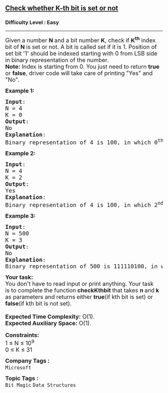 <h2><a href="https://practice.geeksforgeeks.org/problems/check-whether-k-th-bit-is-set-or-not-1587115620/1?utm_source=geeksforgeeks&utm_medium=article_practice_tab&utm_campaign=article_practice_tab">Check whether K-th bit is set or not</a></h2><h3>Difficulty Level : Easy</h3><hr><div class="problems_problem_content__Xm_eO"><p><span style="font-size: 18px;">Given a number <strong>N </strong>and a bit number <strong>K</strong>, check if <strong>K<sup>th</sup></strong>&nbsp;index bit of <strong>N </strong>is set or not. A bit is called set if it is 1. Position of set bit&nbsp;'1' should be indexed starting with 0&nbsp;from LSB side in&nbsp;binary representation of the number.</span><br><span style="font-size: 18px;"><strong>Note:</strong> Index is starting from 0. You just need to return <strong>true </strong>or <strong>false</strong>, driver code will take care of printing "Yes" and "No".</span></p>
<p><span style="font-size: 18px;"><strong>Example 1:</strong></span></p>
<pre><span style="font-size: 18px;"><strong>Input</strong>: <br>N = 4<br>K = 0
<strong>Output</strong>: <br>No
<strong>Explanation</strong>: <br>Binary representation of 4 is 100, in which 0<sup>th</sup> index bit from LSB is not set. So, return false.</span></pre>
<p><strong><span style="font-size: 18px;">Example 2:</span></strong></p>
<pre><span style="font-size: 18px;"><strong>Input</strong>: <br>N = 4<br>K = 2
<strong>Output</strong>: <br>Yes
<strong>Explanation</strong>: <br>Binary representation of 4 is 100, in which 2<sup>nd</sup> index bit from LSB is set. So, return true.</span></pre>
<p><strong><span style="font-size: 18px;">Example 3:</span></strong></p>
<pre><span style="font-size: 18px;"><strong>Input</strong>: <br>N = 500<br>K = 3
<strong>Output</strong>: <br>No
<strong>Explanation</strong>: <br>Binary representation of 500 is 111110100, in which 3rd index bit from LSB is not set. So, return false.</span></pre>
<div><strong><span style="font-size: 18px;">Your task:</span></strong></div>
<div><span style="font-size: 18px;">You don't have to read input or print anything. Your task is&nbsp;to complete the function<strong> checkKthbit </strong>that takes <strong>n </strong>and<strong> k </strong>as parameters and returns<strong> </strong>either <strong>true</strong>(if kth bit is set) or <strong>false</strong>(if kth bit is not set).</span><br><span style="font-size: 18px;"><strong><br>Expected Time Complexity:</strong>&nbsp;O(1).<br><strong>Expected Auxiliary Space:</strong>&nbsp;O(1).</span><br><br><span style="font-size: 18px;"><strong>Constraints:</strong><br>1 ≤ N ≤ 10<sup>9</sup><br>0 ≤ K ≤ 31</span></div></div><p><span style=font-size:18px><strong>Company Tags : </strong><br><code>Microsoft</code>&nbsp;<br><p><span style=font-size:18px><strong>Topic Tags : </strong><br><code>Bit Magic</code>&nbsp;<code>Data Structures</code>&nbsp;